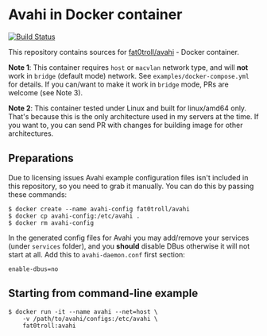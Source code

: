# Avahi in Docker container

[![Build Status](https://github.drone.hodakov.me/api/badges/fat0troll/avahi/status.svg)](https://github.drone.hodakov.me/fat0troll/avahi)

This repository contains sources for [fat0troll/avahi](https://hub.docker.com/repository/docker/fat0troll/avahi) - Docker container.
  
**Note 1**: This container requires `host` or `macvlan` network type, and will **not** work in `bridge` (default mode) network. See `examples/docker-compose.yml` for details. If you can/want to make it work in `bridge` mode, PRs are welcome (see Note 3).

**Note 2**: This container tested under Linux and built for linux/amd64 only. That's because this is the only architecture used in my servers at the time. If you want to, you can send PR with changes for building image for other architectures.

## Preparations

Due to licensing issues Avahi example configuration files isn't included in this repository, so you need to grab it manually. You can do this by passing these commands:

```
$ docker create --name avahi-config fat0troll/avahi
$ docker cp avahi-config:/etc/avahi .
$ docker rm avahi-config
```

In the generated config files for Avahi you may add/remove your services (under `services` folder), and you **should** disable DBus otherwise it will not start at all. Add this to `avahi-daemon.conf` first section:

```
enable-dbus=no
```

## Starting from command-line example

```
$ docker run -it --name avahi --net=host \
	-v /path/to/avahi/configs:/etc/avahi \
	fat0troll:avahi
```

```